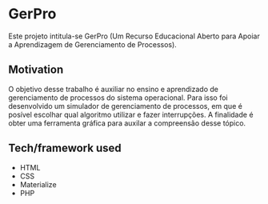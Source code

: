 # GerPro
Este projeto intitula-se GerPro (Um Recurso Educacional Aberto para Apoiar a Aprendizagem de Gerenciamento de Processos).

## Motivation
O objetivo desse trabalho é auxiliar no ensino e aprendizado de gerenciamento de processos do sistema operacional. Para isso foi desenvolvido um simulador de gerenciamento de processos, em que é posível escolhar qual algoritmo utilizar e fazer interrupções. A finalidade é obter uma ferramenta gráfica para auxilar a compreensão desse tópico.

## Tech/framework used
- HTML
- CSS
- Materialize
- PHP
